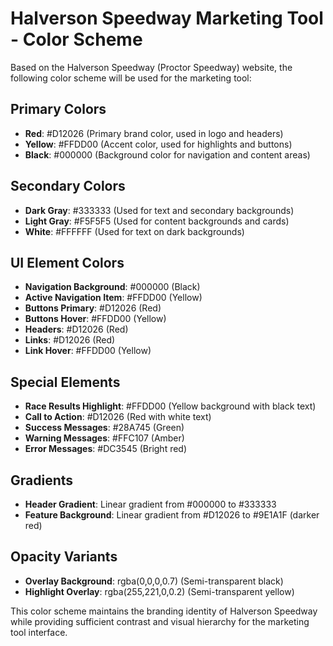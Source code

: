 # Halverson Speedway Marketing Tool - Color Scheme

Based on the Halverson Speedway (Proctor Speedway) website, the following color scheme will be used for the marketing tool:

## Primary Colors
- **Red**: #D12026 (Primary brand color, used in logo and headers)
- **Yellow**: #FFDD00 (Accent color, used for highlights and buttons)
- **Black**: #000000 (Background color for navigation and content areas)

## Secondary Colors
- **Dark Gray**: #333333 (Used for text and secondary backgrounds)
- **Light Gray**: #F5F5F5 (Used for content backgrounds and cards)
- **White**: #FFFFFF (Used for text on dark backgrounds)

## UI Element Colors
- **Navigation Background**: #000000 (Black)
- **Active Navigation Item**: #FFDD00 (Yellow)
- **Buttons Primary**: #D12026 (Red)
- **Buttons Hover**: #FFDD00 (Yellow)
- **Headers**: #D12026 (Red)
- **Links**: #D12026 (Red)
- **Link Hover**: #FFDD00 (Yellow)

## Special Elements
- **Race Results Highlight**: #FFDD00 (Yellow background with black text)
- **Call to Action**: #D12026 (Red with white text)
- **Success Messages**: #28A745 (Green)
- **Warning Messages**: #FFC107 (Amber)
- **Error Messages**: #DC3545 (Bright red)

## Gradients
- **Header Gradient**: Linear gradient from #000000 to #333333
- **Feature Background**: Linear gradient from #D12026 to #9E1A1F (darker red)

## Opacity Variants
- **Overlay Background**: rgba(0,0,0,0.7) (Semi-transparent black)
- **Highlight Overlay**: rgba(255,221,0,0.2) (Semi-transparent yellow)

This color scheme maintains the branding identity of Halverson Speedway while providing sufficient contrast and visual hierarchy for the marketing tool interface.
